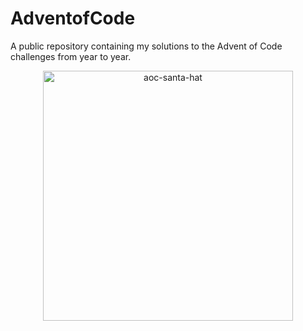 # AdventofCode
A public repository containing my solutions to the Advent of Code challenges from year to year.

<p align="center">
  <img src="https://github.com/bradyelster/AdventofCode/assets/66636824/9567344e-0d28-40c2-b2c2-ba9b7261b82e" alt="aoc-santa-hat" width="400" />
</p>
